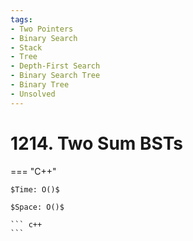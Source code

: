 ```yaml
---
tags:
- Two Pointers
- Binary Search
- Stack
- Tree
- Depth-First Search
- Binary Search Tree
- Binary Tree
- Unsolved
---
```



# 1214. Two Sum BSTs

=== "C++"

    $Time: O()$

    $Space: O()$

    ``` c++
    ```